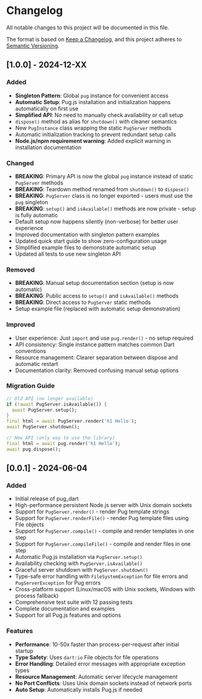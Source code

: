 # Changelog

All notable changes to this project will be documented in this file.

The format is based on [Keep a Changelog](https://keepachangelog.com/en/1.0.0/),
and this project adheres to [Semantic Versioning](https://semver.org/spec/v2.0.0.html).

## [1.0.0] - 2024-12-XX

### Added
- **Singleton Pattern**: Global `pug` instance for convenient access
- **Automatic Setup**: Pug.js installation and initialization happens automatically on first use
- **Simplified API**: No need to manually check availability or call setup
- `dispose()` method as alias for `shutdown()` with cleaner semantics
- New `PugInstance` class wrapping the static `PugServer` methods
- Automatic initialization tracking to prevent redundant setup calls
- **Node.js/npm requirement warning**: Added explicit warning in installation documentation

### Changed
- **BREAKING**: Primary API is now the global `pug` instance instead of static `PugServer` methods
- **BREAKING**: Teardown method renamed from `shutdown()` to `dispose()` 
- **BREAKING**: `PugServer` class is no longer exported - users must use the `pug` singleton
- **BREAKING**: `setup()` and `isAvailable()` methods are now private - setup is fully automatic
- Default setup now happens silently (non-verbose) for better user experience
- Improved documentation with singleton pattern examples
- Updated quick start guide to show zero-configuration usage
- Simplified example files to demonstrate automatic setup
- Updated all tests to use new singleton API

### Removed
- **BREAKING**: Manual setup documentation section (setup is now automatic)
- **BREAKING**: Public access to `setup()` and `isAvailable()` methods
- **BREAKING**: Direct access to `PugServer` static methods
- Setup example file (replaced with automatic setup demonstration)

### Improved
- User experience: Just `import` and use `pug.render()` - no setup required
- API consistency: Single instance pattern matches common Dart conventions
- Resource management: Clearer separation between dispose and automatic restart
- Documentation clarity: Removed confusing manual setup options

### Migration Guide
```dart
// Old API (no longer available)
if (!await PugServer.isAvailable()) {
  await PugServer.setup();
}
final html = await PugServer.render('h1 Hello');
await PugServer.shutdown();

// New API (only way to use the library)
final html = await pug.render('h1 Hello');
await pug.dispose();
```

## [0.0.1] - 2024-06-04

### Added
- Initial release of pug_dart
- High-performance persistent Node.js server with Unix domain sockets
- Support for `PugServer.render()` - render Pug template strings
- Support for `PugServer.renderFile()` - render Pug template files using File objects
- Support for `PugServer.compile()` - compile and render templates in one step
- Support for `PugServer.compileFile()` - compile and render files in one step
- Automatic Pug.js installation via `PugServer.setup()`
- Availability checking with `PugServer.isAvailable()`
- Graceful server shutdown with `PugServer.shutdown()`
- Type-safe error handling with `FileSystemException` for file errors and `PugServerException` for Pug errors
- Cross-platform support (Linux/macOS with Unix sockets, Windows with process fallback)
- Comprehensive test suite with 12 passing tests
- Complete documentation and examples
- Support for all Pug.js features and options

### Features
- **Performance**: 10-50x faster than process-per-request after initial startup
- **Type Safety**: Uses `dart:io` File objects for file operations
- **Error Handling**: Detailed error messages with appropriate exception types
- **Resource Management**: Automatic server lifecycle management
- **No Port Conflicts**: Uses Unix domain sockets instead of network ports
- **Auto Setup**: Automatically installs Pug.js if needed 